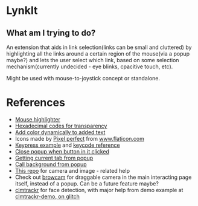 # LynkIt
## What am I trying to do?
An extension that aids in link selection(links can be small and cluttered) by highlighting all the links around a certain region of the mouse(via a popup maybe?) and lets the user select which link, based on some selection mechanism(currently undecided - eye blinks, cpacitive touch, etc).

Might be used with mouse-to-joystick concept or standalone.


# References
* [Mouse highlighter](https://github.com/codazoda/mouse-highlighter)
* [Hexadecimal codes for transparency](https://gist.github.com/lopspower/03fb1cc0ac9f32ef38f4)
* [Add color dynamically to added text](https://stackoverflow.com/questions/22672131/add-color-dynamically-to-added-text)
* <div>Icons made by <a href="https://www.flaticon.com/authors/pixel-perfect" title="Pixel perfect">Pixel perfect</a> from <a href="https://www.flaticon.com/" title="Flaticon">www.flaticon.com</a></div>
* [Keypress example](https://gist.github.com/SathyaBhat/894012) and [keycode reference](https://developer.mozilla.org/en-US/docs/Web/API/KeyboardEvent/keyCode)
* [Close popup when button in it clicked](https://stackoverflow.com/questions/13207129/close-a-chrome-extension-popup-by-clicking-the-browser-action-icon-again)
* [Getting current tab from popup](https://stackoverflow.com/questions/13359421/chrome-extension-get-current-tab-from-popup)
* [Call background from popup](https://stackoverflow.com/questions/21146457/chrome-extension-getbackgroundpage-function-example)
* [This repo](https://github.com/PAIR-code/cam-scroller) for camera and image - related help
* Check out [browcam](https://github.com/sbraaten95/browCam) for draggable camera in the main interacting page itself, instead of a popup. Can be a future feature maybe?
* [clmtrackr](https://github.com/auduno/clmtrackr) for face detection, with major help from demo example at [clmtrackr-demo, on glitch](https://glitch.com/~clmtrackr-demo)